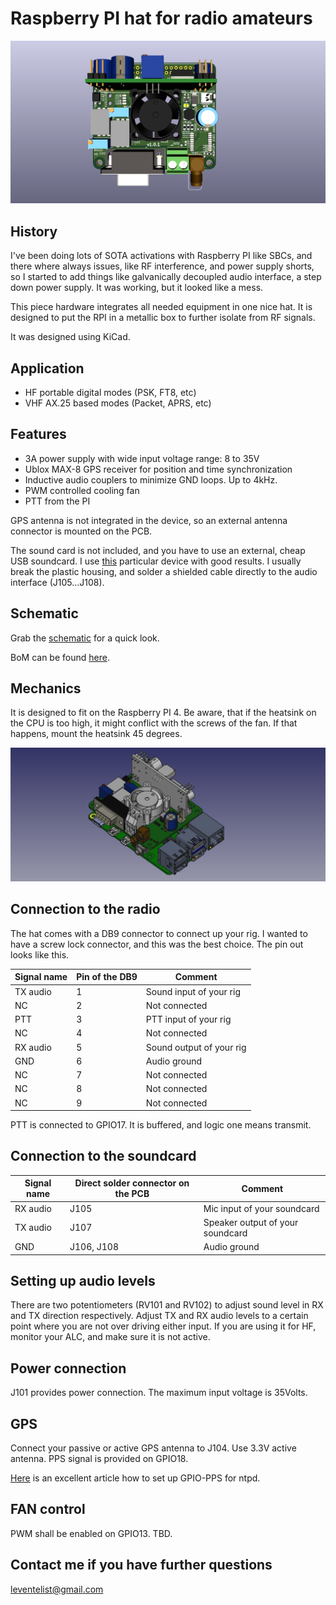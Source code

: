 # Raspberry PI hat for radio amateurs

![](https://github.com/leventelist/ham_hat/blob/master/images/HAM_Hat.png)

## History

I've been doing lots of SOTA activations with Raspberry PI like SBCs, and there
where always issues, like RF interference, and power supply shorts, so I started to
add things like galvanically decoupled audio interface, a step down power supply. It
was working, but it looked like a mess.

This piece hardware integrates all needed equipment in one nice hat. It is designed
to put the RPI in a metallic box to further isolate from RF signals.

It was designed using KiCad.

## Application

* HF portable digital modes (PSK, FT8, etc)
* VHF AX.25 based modes (Packet, APRS, etc)

## Features

 * 3A power supply with wide input voltage range: 8 to 35V
 * Ublox MAX-8 GPS receiver for position and time synchronization
 * Inductive audio couplers to minimize GND loops. Up to 4kHz.
 * PWM controlled cooling fan
 * PTT from the PI

GPS antenna is not integrated in the device, so an external antenna connector is
mounted on the PCB.

The sound card is not included, and you have to use an external, cheap USB soundcard.
I use [this](https://www.axagon.eu/en/produkty/ada-17) particular device with good
results. I usually break the plastic housing, and solder a shielded cable directly
to the audio interface (J105...J108).

## Schematic

Grab the [schematic](https://github.com/leventelist/ham_hat/blob/master/doc/HAM_Hat.pdf)
for a quick look.

BoM can be found [here](https://github.com/leventelist/ham_hat/blob/master/doc/HAM_Hat_bom.csv).

## Mechanics

It is designed to fit on the Raspberry PI 4. Be aware, that if the heatsink on the CPU is too high, it might
conflict with the screws of the fan. If that happens, mount the heatsink 45 degrees.  

![](https://github.com/leventelist/ham_hat/blob/master/images/hat_assembly.png)

## Connection to the radio

The hat comes with a DB9 connector to connect up your rig. I wanted to have a screw lock
connector, and this was the best choice. The pin out looks like this.

| Signal name | Pin of the DB9 | Comment                  |
|-------------|----------------|--------------------------|
| TX audio    | 1              | Sound input of your rig  |
| NC          | 2              | Not connected            |
| PTT         | 3              | PTT input of your rig    |
| NC          | 4              | Not connected            |
| RX audio    | 5              | Sound output of your rig |
| GND         | 6              | Audio ground             |
| NC          | 7              | Not connected            |
| NC          | 8              | Not connected            |
| NC          | 9              | Not connected            |

PTT is connected to GPIO17. It is buffered, and logic one means transmit.

## Connection to the soundcard

| Signal name | Direct solder connector on the PCB | Comment                          |
|-------------|------------------------------------|----------------------------------|
| RX audio    | J105                               | Mic input of your soundcard      |
| TX audio    | J107                               | Speaker output of your soundcard |
| GND         | J106, J108                         | Audio ground                     |

## Setting up audio levels

There are two potentiometers (RV101 and RV102) to adjust sound level in RX and TX direction respectively. Adjust TX and RX
audio levels to a certain point where you are not over driving either input. If you
are using it for HF, monitor your ALC, and make sure it is not active.

## Power connection

J101 provides power connection. The maximum input voltage is 35Volts.


## GPS

Connect your passive or active GPS antenna to J104. Use 3.3V active antenna. PPS signal is provided on GPIO18.

[Here](https://austinsnerdythings.com/2021/04/19/microsecond-accurate-ntp-with-a-raspberry-pi-and-pps-gps/) is an excellent article how to set up GPIO-PPS for ntpd.

## FAN control

PWM shall be enabled on GPIO13. TBD.

## Contact me if you have further questions

leventelist@gmail.com
